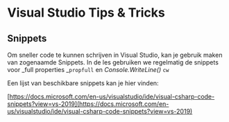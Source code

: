 # Visual Studio Tips & Tricks

## Snippets

Om sneller code te kunnen schrijven in Visual Studio, kan je gebruik maken van zogenaamde Snippets. In de les gebruiken we regelmatig de snippets voor _full properties _`propfull` en _Console.WriteLine()_ `cw`

Een lijst van beschikbare snippets kan je hier vinden:

[https://docs.microsoft.com/en-us/visualstudio/ide/visual-csharp-code-snippets?view=vs-2019](https://docs.microsoft.com/en-us/visualstudio/ide/visual-csharp-code-snippets?view=vs-2019)
